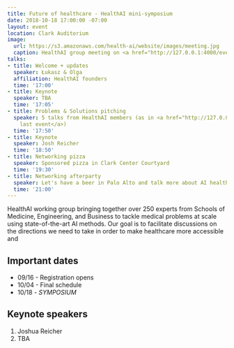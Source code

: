 ```yaml
---
title: Future of healthcare - HealthAI mini-symposium
date: 2018-10-18 17:00:00 -07:00
layout: event
location: Clark Auditorium
image:
  url: https://s3.amazonaws.com/health-ai/website/images/meeting.jpg
  caption: HealthAI group meeting on <a href="http://127.0.0.1:4000/events/2018-04-25-kick-off-seminar.html">04/25/2018</a>
talks:
- title: Welcome + updates
  speaker: Łukasz & Olga
  affiliation: HealthAI founders
  time: '17:00'
- title: Keynote
  speaker: TBA
  time: '17:05'
- title: Problems & Solutions pitching
  speaker: 5 talks from HealthAI members (as in <a href="http://127.0.0.1:4000/events/2018-05-30-problems-and-solutoins.html">the
    last event</a>)
  time: '17:50'
- title: Keynote
  speaker: Josh Reicher
  time: '18:50'
- title: Networking pizza
  speaker: Sponsored pizza in Clark Center Courtyard
  time: '19:30'
- title: Networking afterparty
  speaker: Let's have a beer in Palo Alto and talk more about AI healthcare
  time: '21:00'
---
```


HealthAI working group bringing together over 250 experts from Schools of Medicine, Engineering, and Business to tackle medical problems at scale using state-of-the-art AI methods. Our goal is to facilitate discussions on the directions we need to take in order to make healthcare more accessible and

## Important dates

* 09/16 - Registration opens
* 10/04 - Final schedule
* 10/18 - *SYMPOSIUM*	 

## Keynote speakers

1. Joshua Reicher
2. TBA
